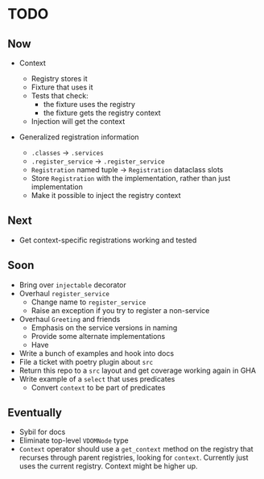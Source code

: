 # TODO

## Now

- Context
  * Registry stores it
  * Fixture that uses it
  * Tests that check:
    - the fixture uses the registry
    - the fixture gets the registry context
  * Injection will get the context

- Generalized registration information
  * `.classes` -> `.services`
  * `.register_service` -> `.register_service`
  * `Registration` named tuple -> `Registration` dataclass slots
  * Store `Registration` with the implementation, rather than just 
    implementation
  * Make it possible to inject the registry context

## Next

- Get context-specific registrations working and tested

## Soon

- Bring over `injectable` decorator
- Overhaul `register_service`
  * Change name to `register_service`
  * Raise an exception if you try to register a non-service 
- Overhaul `Greeting` and friends
  * Emphasis on the service versions in naming
  * Provide some alternate implementations
  * Have 
- Write a bunch of examples and hook into docs
- File a ticket with poetry plugin about `src`
- Return this repo to a `src` layout and get coverage working again in GHA
- Write example of a `select` that uses predicates
  * Convert `context` to be part of predicates
  
## Eventually

- Sybil for docs
- Eliminate top-level `VDOMNode` type
- `Context` operator should use a `get_context` method on the registry
  that recurses through parent registries, looking for `context`. Currently
  just uses the current registry. Context might be higher up.

